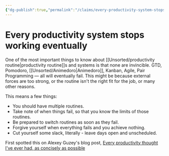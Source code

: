 ```yaml
---
{"dg-publish":true,"permalink":"/claims/every-productivity-system-stops-working-eventually/","tags":["claim","published"],"updated":"2025-05-30T21:56:29.635-07:00"}
---
```


# Every productivity system stops working eventually

One of the most important things to know about [[Unsorted/productivity routine\|productivity routine]]s and systems is that none are invincible. GTD, Pomodoro, [[Unsorted/Animedoro\|Animedoro]], Kanban, Agile, Pair Programming — all will eventually fail. This might be because external forces are too strong, or the routine isn't the right fit for the job, or many other reasons.

This means a few things:

- You should have multiple routines.
- Take note of when things fail, so that you know the limits of those routines.
- Be prepared to switch routines as soon as they fail.
- Forgive yourself when everything fails and you achieve nothing. 
- Cut yourself some slack, literally - leave days open and unscheduled.

First spotted this on Alexey Guzey's blog post, [Every productivity thought I've ever had, as concisely as possible](https://guzey.com/productivity/#every-productivity-system-stops-working-eventually-and-theres-nothing-you-can-do-about-it)
